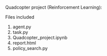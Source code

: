 Quadcopter project (Reinforcement Learning):

Files included 
1. agent.py
2. task.py
3. Quadcopter_project.ipynb
4. report.html
5. policy_search.py
